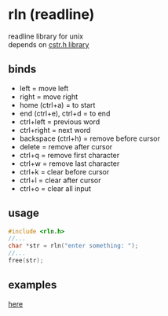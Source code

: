 # rln (readline)

readline library for unix<br/>
depends on <a href="https://Eldyj/github.com/cstr.h">cstr.h library</a>

## binds

- left = move left
- right = move right
- home (ctrl+a) = to start
- end (ctrl+e), ctrl+d = to end
- ctrl+left = previous word
- ctrl+right = next word
- backspace (ctrl+h) = remove before cursor
- delete = remove after cursor
- ctrl+q = remove first character
- ctrl+w = remove last character
- ctrl+k = clear before cursor
- ctrl+l = clear after cursor
- ctrl+o = clear all input

## usage

```c
#include <rln.h>
//...
char *str = rln("enter something: ");
//...
free(str);
```

## examples

<a href="./examples">here</a>

